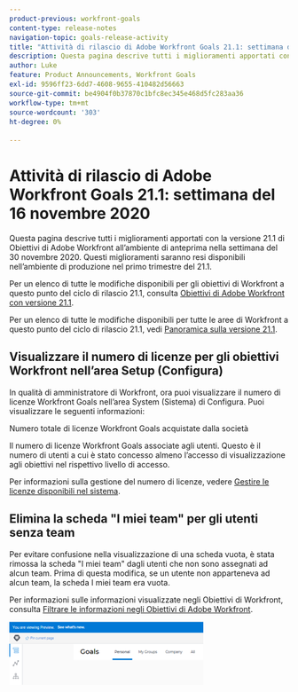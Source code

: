 ```yaml
---
product-previous: workfront-goals
content-type: release-notes
navigation-topic: goals-release-activity
title: "Attività di rilascio di Adobe Workfront Goals 21.1: settimana del 16 novembre 2020"
description: Questa pagina descrive tutti i miglioramenti apportati con la versione 21.1 di Obiettivi di Adobe Workfront all’ambiente di anteprima nella settimana del 30 novembre 2020. Questi miglioramenti saranno resi disponibili nell’ambiente di produzione nel primo trimestre del 21.1.
author: Luke
feature: Product Announcements, Workfront Goals
exl-id: 9596ff23-6dd7-4608-9655-410482d56663
source-git-commit: be4904f0b37870c1bfc8ec345e468d5fc283aa36
workflow-type: tm+mt
source-wordcount: '303'
ht-degree: 0%

---
```


# Attività di rilascio di Adobe Workfront Goals 21.1: settimana del 16 novembre 2020

Questa pagina descrive tutti i miglioramenti apportati con la versione 21.1 di Obiettivi di Adobe Workfront all’ambiente di anteprima nella settimana del 30 novembre 2020. Questi miglioramenti saranno resi disponibili nell’ambiente di produzione nel primo trimestre del 21.1.

Per un elenco di tutte le modifiche disponibili per gli obiettivi di Workfront a questo punto del ciclo di rilascio 21.1, consulta [Obiettivi di Adobe Workfront con versione 21.1](../../../../product-announcements/product-releases/goals-release-activity/goals-release-21-1.md).

Per un elenco di tutte le modifiche disponibili per tutte le aree di Workfront a questo punto del ciclo di rilascio 21.1, vedi [Panoramica sulla versione 21.1](../../../../product-announcements/product-releases/21.1-release-activity/21-1-release-overview.md).

## Visualizzare il numero di licenze per gli obiettivi Workfront nell’area Setup (Configura)

In qualità di amministratore di Workfront, ora puoi visualizzare il numero di licenze Workfront Goals nell’area System (Sistema) di Configura. Puoi visualizzare le seguenti informazioni:

Numero totale di licenze Workfront Goals acquistate dalla società

Il numero di licenze Workfront Goals associate agli utenti. Questo è il numero di utenti a cui è stato concesso almeno l’accesso di visualizzazione agli obiettivi nel rispettivo livello di accesso.

Per informazioni sulla gestione del numero di licenze, vedere [Gestire le licenze disponibili nel sistema](../../../../administration-and-setup/get-started-wf-administration/manage-available-licenses-in-your-system.md).

## Elimina la scheda &quot;I miei team&quot; per gli utenti senza team

Per evitare confusione nella visualizzazione di una scheda vuota, è stata rimossa la scheda &quot;I miei team&quot; dagli utenti che non sono assegnati ad alcun team. Prima di questa modifica, se un utente non apparteneva ad alcun team, la scheda I miei team era vuota.

Per informazioni sulle informazioni visualizzate negli Obiettivi di Workfront, consulta [Filtrare le informazioni negli Obiettivi di Adobe Workfront](../../../../workfront-goals/goal-management/filter-information-wf-goals.md).

![](assets/goals-page-with-no-my-teams-tab-350x114.png)
